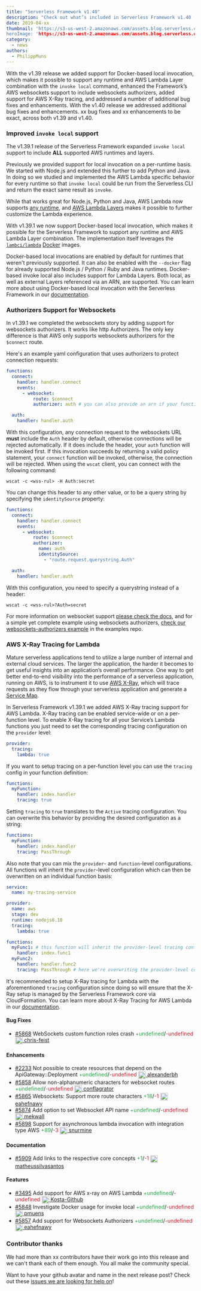 ```yaml
---
title: "Serverless Framework v1.40"
description: "Check out what’s included in Serverless Framework v1.40 (and v1.39)."
date: 2019-04-xx
thumbnail: 'https://s3-us-west-2.amazonaws.com/assets.blog.serverless.com/framework-updates/framework-v140-thumb.png’
heroImage: 'https://s3-us-west-2.amazonaws.com/assets.blog.serverless.com/framework-updates/framework-v140-header.png’
category:
  - news
authors:
  - PhilippMuns
---
```


With the v1.39 release we added support for Docker-based local invocation, which makes it possible to support any runtime and AWS Lambda Layer combination with the `invoke local` command, enhanced the Framework’s AWS websockets support to include websockets authorizers, added support for AWS X-Ray tracing, and addressed a number of additional bug fixes and enhancements. With the v1.40 release we addressed additional bug fixes and enhancements. xx bug fixes and xx enhancements to be exact, across both v1.39 and v1.40.

### Improved `invoke local` support

The v1.39.1 release of the Serverless Framework expanded `invoke local` support to include **ALL** supported AWS runtimes and layers.

Previously we provided support for local invocation on a per-runtime basis. We started with Node.js and extended this further to add Python and Java. In doing so we studied and implemented the AWS Lambda specific behavior for every runtime so that `invoke local` could be run from the Serverless CLI and return the exact same result as `invoke`.

While that works great for Node.js, Python and Java, AWS Lambda now supports [any runtime](https://aws.amazon.com/blogs/aws/new-for-aws-lambda-use-any-programming-language-and-share-common-components/), and [AWS Lambda Layers](https://docs.aws.amazon.com/lambda/latest/dg/configuration-layers.html) makes it possible to further customize the Lambda experience.

With v1.39.1 we now support Docker-based local invocation, which makes it possible for the Serverless Framework to support any runtime and AWS Lambda Layer combination. The implementation itself leverages the [`lambci/lambda`](https://hub.docker.com/r/lambci/lambda) [Docker](https://docker.com) images.

Docker-based local invocations are enabled by default for runtimes that weren't previously supported. It can also be enabled with the `--docker` flag for already supported Node.js / Python / Ruby and Java runtimes. Docker-based invoke local also includes support for Lambda Layers. Both local, as well as external Layers referenced via an ARN, are supported. You can learn more about using Docker-based local invocation with the Serverless Framework in our [documentation](https://serverless.com/framework/docs/providers/aws/cli-reference/invoke-local/).

### Authorizers Support for Websockets

In v1.39.1 we completed the websockets story by adding support for websockets authorizers. It works like http Authorizers. The only key difference is that AWS only supports websockets authorizers for the `$connect` route.

Here's an example yaml configuration that uses authorizers to protect connection requests:

```yml
functions:
  connect:
    handler: handler.connect
    events:
      - websocket:
          route: $connect
          authorizer: auth # you can also provide an arn if your function is not part of this service

  auth:
    handler: handler.auth
```

With this configuration, any connection request to the websockets URL **must** include the `Auth` header by default, otherwise connections will be rejected automatically. If it does include the header, your `auth` function will be invoked first. If this invocation succeeds by returning a valid policy statement, your `connect` function will be invoked, otherwise, the connection will be rejected. When using the `wscat` client, you can connect with the following command:

```
wscat -c <wss-rul> -H Auth:secret
```

You can change this header to any other value, or to be a query string by specifying the `identitySource` property:

```yml
functions:
  connect:
    handler: handler.connect
    events:
      - websocket:
          route: $connect
          authorizer:
            name: auth
            identitySource:
              - "route.request.querystring.Auth"

  auth:
    handler: handler.auth
```

With this configuration, you need to specify a querystring instead of a header:

```
wscat -c <wss-rul>?Auth=secret
```

For more information on websocket support [please check the docs](https://serverless.com/framework/docs/providers/aws/events/websocket/), and for a simple yet complete example using websockets authorizers, [check our websockets-authorizers example](https://github.com/serverless/examples/tree/master/aws-node-websockets-authorizers) in the examples repo.

### AWS X-Ray Tracing for Lambda

Mature serverless applications tend to utilize a large number of internal and external cloud services. The larger the application, the harder it becomes to get useful insights into an application’s overall performance. One way to get better end-to-end visibility into the performance of a serverless application, running on AWS, is to instrument it to use [AWS X-Ray](https://aws.amazon.com/xray/), which will trace requests as they flow through your serverless application and generate a [Service Map](https://aws.amazon.com/xray/features/#Service_map).

In Serverless Framework v1.39.1 we added AWS X-Ray tracing support for AWS Lambda. X-Ray tracing can be enabled service-wide or on a per-function level. To enable X-Ray tracing for all your Service’s Lambda functions you just need to set the corresponding tracing configuration on the `provider` level:

```yml
provider:
  tracing:
    lambda: true
```

If you want to setup tracing on a per-function level you can use the `tracing` config in your function definition:

```yml
functions:
  myFunction:
    handler: index.handler
    tracing: true
```

Setting `tracing` to `true` translates to the `Active` tracing configuration. You can overwrite this behavior by providing the desired configuration as a string:

```yml
functions:
  myFunction:
    handler: index.handler
    tracing: PassThrough
```

Also note that you can mix the `provider`- and `function`-level configurations. All functions will inherit the `provider`-level configuration which can then be overwritten on an individual function basis:

```yml
service:
  name: my-tracing-service

provider:
  name: aws
  stage: dev
  runtime: nodejs8.10
  tracing:
    lambda: true

functions:
  myFunc1: # this function will inherit the provider-level tracing configuration
    handler: index.func1
  myFunc2:
    handler: handler.func2
    tracing: PassThrough # here we're overwriting the provider-level configuration
```

It's recommended to setup X-Ray tracing for Lambda with the aforementioned `tracing` configuration since doing so will ensure that the X-Ray setup is managed by the Serverless Framework core via CloudFormation. You can learn more about X-Ray Tracing for AWS Lambda in our [documentation](https://serverless.com/framework/docs/providers/aws/guide/functions/#aws-x-ray-tracing).

#### Bug Fixes

- [#5868](https://github.com/serverless/serverless/issues/5868) WebSockets custom function roles crash<a href="https://github.com/serverless/serverless/issues/5868/files?utf8=✓&diff=split" style="text-decoration:none;"> <span style="color:#28a647">+undefined</span>/<span style="color:#cb2431">-undefined</span></a> <a href="https://github.com/chris-feist"> <img src='https://avatars3.githubusercontent.com/u/5295555?v=4' style="vertical-align: middle" alt='' height="20px"> chris-feist</a>

#### Enhancements

- [#2233](https://github.com/serverless/serverless/issues/2233) Not possible to create resources that depend on the ApiGateway::Deployment<a href="https://github.com/serverless/serverless/issues/2233/files?utf8=✓&diff=split" style="text-decoration:none;"> <span style="color:#28a647">+undefined</span>/<span style="color:#cb2431">-undefined</span></a> <a href="https://github.com/alexanderbh"> <img src='https://avatars2.githubusercontent.com/u/172970?v=4' style="vertical-align: middle" alt='' height="20px"> alexanderbh</a>
- [#5858](https://github.com/serverless/serverless/issues/5858) Allow non-alphanumeric characters for websocket routes<a href="https://github.com/serverless/serverless/issues/5858/files?utf8=✓&diff=split" style="text-decoration:none;"> <span style="color:#28a647">+undefined</span>/<span style="color:#cb2431">-undefined</span></a> <a href="https://github.com/conflagrator"> <img src='https://avatars3.githubusercontent.com/u/584514?v=4' style="vertical-align: middle" alt='' height="20px"> conflagrator</a>
- [#5865](https://github.com/serverless/serverless/pull/5865) Websockets: Support more route characters<a href="https://github.com/serverless/serverless/pull/5865/files?utf8=✓&diff=split" style="text-decoration:none;"> <span style="color:#28a647">+18</span>/<span style="color:#cb2431">-1</span></a> <a href="https://github.com/eahefnawy"> <img src='https://avatars1.githubusercontent.com/u/2312463?v=4' style="vertical-align: middle" alt='' height="20px"> eahefnawy</a>
- [#5874](https://github.com/serverless/serverless/issues/5874) Add option to set Websocket API name<a href="https://github.com/serverless/serverless/issues/5874/files?utf8=✓&diff=split" style="text-decoration:none;"> <span style="color:#28a647">+undefined</span>/<span style="color:#cb2431">-undefined</span></a> <a href="https://github.com/mekwall"> <img src='https://avatars2.githubusercontent.com/u/37091?v=4' style="vertical-align: middle" alt='' height="20px"> mekwall</a>
- [#5898](https://github.com/serverless/serverless/pull/5898) Support for asynchronous lambda invocation with integration type AWS<a href="https://github.com/serverless/serverless/pull/5898/files?utf8=✓&diff=split" style="text-decoration:none;"> <span style="color:#28a647">+89</span>/<span style="color:#cb2431">-3</span></a> <a href="https://github.com/snurmine"> <img src='https://avatars0.githubusercontent.com/u/16050765?v=4' style="vertical-align: middle" alt='' height="20px"> snurmine</a>

#### Documentation

- [#5909](https://github.com/serverless/serverless/pull/5909) Add links to the respective core concepts<a href="https://github.com/serverless/serverless/pull/5909/files?utf8=✓&diff=split" style="text-decoration:none;"> <span style="color:#28a647">+1</span>/<span style="color:#cb2431">-1</span></a> <a href="https://github.com/matheussilvasantos"> <img src='https://avatars3.githubusercontent.com/u/14128874?v=4' style="vertical-align: middle" alt='' height="20px"> matheussilvasantos</a>

#### Features

- [#3495](https://github.com/serverless/serverless/issues/3495) Add support for AWS x-ray on AWS Lambda<a href="https://github.com/serverless/serverless/issues/3495/files?utf8=✓&diff=split" style="text-decoration:none;"> <span style="color:#28a647">+undefined</span>/<span style="color:#cb2431">-undefined</span></a> <a href="https://github.com/Kosta-Github"> <img src='https://avatars0.githubusercontent.com/u/2526664?v=4' style="vertical-align: middle" alt='' height="20px"> Kosta-Github</a>
- [#5848](https://github.com/serverless/serverless/issues/5848) Investigate Docker usage for invoke local<a href="https://github.com/serverless/serverless/issues/5848/files?utf8=✓&diff=split" style="text-decoration:none;"> <span style="color:#28a647">+undefined</span>/<span style="color:#cb2431">-undefined</span></a> <a href="https://github.com/pmuens"> <img src='https://avatars3.githubusercontent.com/u/1606004?v=4' style="vertical-align: middle" alt='' height="20px"> pmuens</a>
- [#5857](https://github.com/serverless/serverless/issues/5857) Add support for Websockets Authorizers<a href="https://github.com/serverless/serverless/issues/5857/files?utf8=✓&diff=split" style="text-decoration:none;"> <span style="color:#28a647">+undefined</span>/<span style="color:#cb2431">-undefined</span></a> <a href="https://github.com/eahefnawy"> <img src='https://avatars1.githubusercontent.com/u/2312463?v=4' style="vertical-align: middle" alt='' height="20px"> eahefnawy</a>

### Contributor thanks

We had more than xx contributors have their work go into this release and we can't thank each of them enough. You all make the community special.

Want to have your github avatar and name in the next release post? Check out these [issues we are looking for help on](https://github.com/serverless/serverless/issues?q=is%3Aopen+is%3Aissue+label%3A%22help+wanted%22)!
